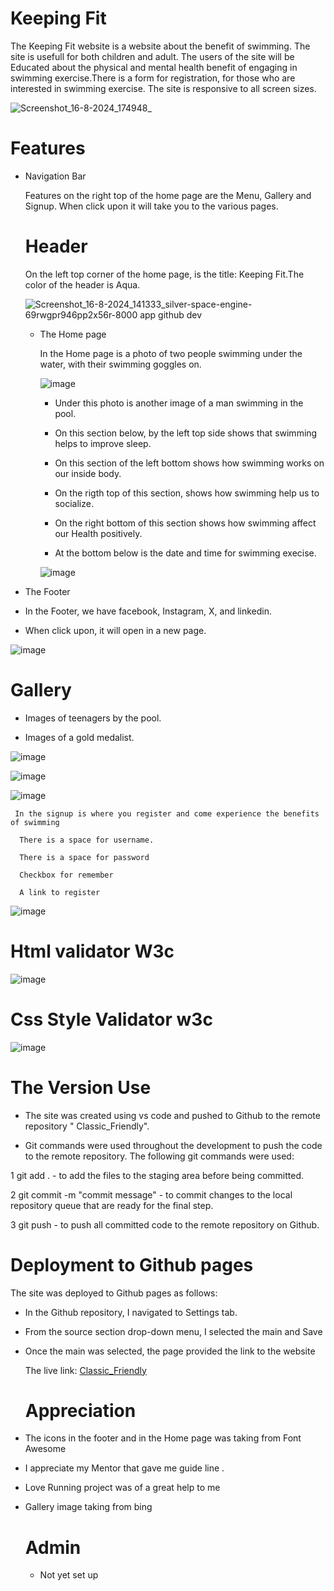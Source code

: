 # Keeping Fit

The Keeping Fit website is a website about the benefit of swimming. The site is usefull for both children and adult.
The users of the site will be Educated about the physical and mental health benefit of engaging in swimming exercise.There is a form for registration, for those who are interested in swimming exercise.
The site is responsive to all screen sizes.

![Screenshot_16-8-2024_174948_](https://github.com/user-attachments/assets/221f644b-03ba-461e-9997-ce836f6b9bd5)

# Features 

 + Navigation Bar

   Features on the right top of the home page are the Menu, Gallery and Signup.
   When click upon it will take you to the various pages.

   # Header

   On the left top corner of the home page, is the title: Keeping Fit.The color of the header is Aqua.

   ![Screenshot_16-8-2024_141333_silver-space-engine-69rwgpr946pp2x56r-8000 app github dev](https://github.com/user-attachments/assets/fc5f0691-7433-42f1-b01c-8436f3cd9be0)

   + The Home page
  
     In the Home page is a photo of two people swimming under the water, with their swimming goggles on.

     ![image](https://github.com/user-attachments/assets/6139d013-1a1d-41b0-8015-2f3fff22f813)

     -   Under  this photo is another image of a man swimming in the pool.
       
     -   On this section below, by the left top side shows that swimming helps to improve sleep.
    
     -   On this section of the left bottom shows how swimming works on our inside body.
    
     -   On the rigth top of this section, shows how swimming help us to socialize.
    
     + On the right bottom of this section shows how swimming affect our Health positively.
    
     +  At the bottom below is the date and time for swimming execise.
    
       ![image](https://github.com/user-attachments/assets/2773b6a8-9630-40a4-b367-8b344d5a1f8b)

+ The Footer
+   In the Footer, we have facebook, Instagram, X, and linkedin.
+   When click upon, it will open  in a new page.

   ![image](https://github.com/user-attachments/assets/54615c1f-89fe-4695-b620-0570c28a59d5)


   # Gallery



   + Images of teenagers by the pool.

   + Images of a gold medalist.
   
   ![image](https://github.com/user-attachments/assets/d6e39fbd-8b3c-4708-abca-7855bfb623ed)

![image](https://github.com/user-attachments/assets/9fd4239a-9568-4a41-b1b3-fec1eb0e1084)

![image](https://github.com/user-attachments/assets/24102c11-d6bc-42f6-ba85-6afbd6652a66)   
    

     
     In the signup is where you register and come experience the benefits of swimming

      There is a space for username.
     
      There is a space for password

      Checkbox for remember 

      A link to register
     
   ![image](https://github.com/user-attachments/assets/62849c24-d591-4cd5-ab50-2003b3a22922)
   
# Html validator W3c

![image](https://github.com/user-attachments/assets/22365fc1-cc9f-46d9-a536-8b61ff34df24)

# Css Style Validator w3c

![image](https://github.com/user-attachments/assets/a744fe82-3e6c-461e-9219-fbd5de96ea6b)

# The Version Use

+ The site was created using vs code and pushed to Github to the remote repository " Classic_Friendly".

+ Git commands were used throughout the development to push the code to the remote repository. The following git commands were used:

1 git add . - to add the files to the staging area before being committed.

2 git commit -m "commit message" - to commit changes to the local repository queue that are ready for the final step.

3 git push - to push all committed code to the remote repository on Github.

# Deployment to Github pages

The site was deployed to Github pages as follows:

+ In the Github repository, I navigated to Settings tab.
 
+ From the source section drop-down menu, I selected the main and Save

+ Once the main was selected, the page provided the link to the website

  The live link: [Classic_Friendly](https://friday79.github.io/Classic_Friendly/)

  # Appreciation 

+ The icons in the footer and in the Home page was taking from Font Awesome
  
+ I appreciate my Mentor that gave me guide line .
  
+  Love Running project was of a great help to me

+ Gallery image taking from bing 

  # Admin
  + Not yet set up
  







     

     


   

